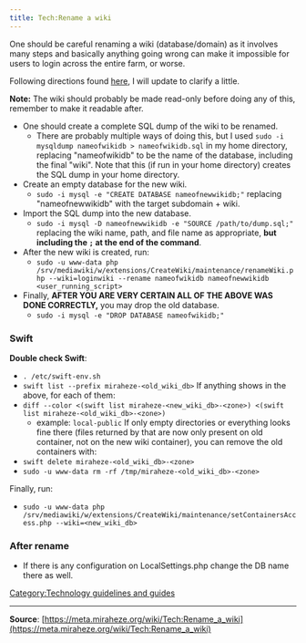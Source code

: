 ```yaml
---
title: Tech:Rename a wiki
---
```


One should be careful renaming a wiki (database/domain) as it involves many steps and basically anything going wrong can make it impossible for users to login across the entire farm, or worse.

Following directions found [here](http://stackoverflow.com/questions/67093/how-do-i-quickly-rename-a-mysql-database-change-schema-name), I will update to clarify a little.

**Note:** The wiki should probably be made read-only before doing any of this, remember to make it readable after.
* One should create a complete SQL dump of the wiki to be renamed.
   * There are probably multiple ways of doing this, but I used `sudo -i mysqldump nameofwikidb > nameofwikidb.sql` in my home directory, replacing "nameofwikidb" to be the name of the database, including the final "wiki". Note that this (if run in your home directory) creates the SQL dump in your home directory.
* Create an empty database for the new wiki.
   * `sudo -i mysql -e "CREATE DATABASE nameofnewwikidb;"` replacing "nameofnewwikidb" with the target subdomain + wiki.
* Import the SQL dump into the new database.
   * `sudo -i mysql -D nameofnewwikidb -e "SOURCE /path/to/dump.sql;"` replacing the wiki name, path, and file name as appropriate, **but including the `;` at the end of the command**.
* After the new wiki is created, run:
   * `sudo -u www-data php /srv/mediawiki/w/extensions/CreateWiki/maintenance/renameWiki.php --wiki=loginwiki --rename nameofwikidb nameofnewwikidb <user_running_script>`
* Finally, **AFTER YOU ARE VERY CERTAIN ALL OF THE ABOVE WAS DONE CORRECTLY,** you may drop the old database.
   * `sudo -i mysql -e "DROP DATABASE nameofwikidb;"`

### Swift 

**Double check Swift**:
* `. /etc/swift-env.sh`
* `swift list --prefix miraheze-<old_wiki_db>`
If anything shows in the above, for each of them:
* `diff --color <(swift list miraheze-<new_wiki_db>-<zone>) <(swift list miraheze-<old_wiki_db>-<zone>)`
   * <zone> example: `local-public`
If only empty directories or everything looks fine there (files returned by that are now only present on old container, not on the new wiki container), you can remove the old containers with:
* `swift delete miraheze-<old_wiki_db>-<zone>`
* `sudo -u www-data rm -rf /tmp/miraheze-<old_wiki_db>-<zone>`

Finally, run:
* `sudo -u www-data php /srv/mediawiki/w/extensions/CreateWiki/maintenance/setContainersAccess.php --wiki=<new_wiki_db>`

### After rename 

* If there is any configuration on LocalSettings.php change the DB name there as well.

[Category:Technology guidelines and guides](https://meta.miraheze.org/wiki/Category:Technology_guidelines_and_guides)

----
**Source**: [https://meta.miraheze.org/wiki/Tech:Rename_a_wiki](https://meta.miraheze.org/wiki/Tech:Rename_a_wiki)